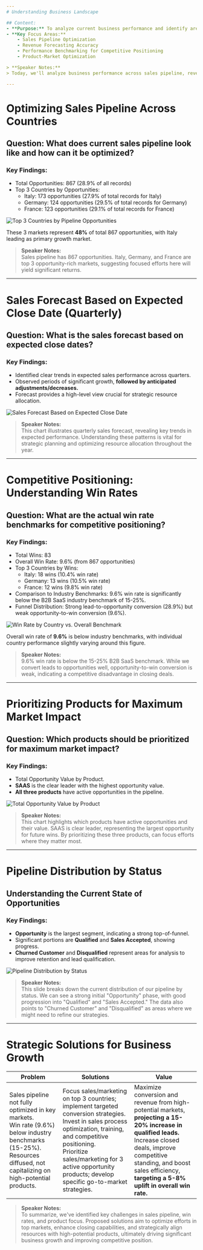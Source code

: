 ```yaml
---
# Understanding Business Landscape

## Content:
- **Purpose:** To analyze current business performance and identify areas for strategic improvement.
- **Key Focus Areas:**
    - Sales Pipeline Optimization
    - Revenue Forecasting Accuracy
    - Performance Benchmarking for Competitive Positioning
    - Product-Market Optimization

> **Speaker Notes:**  
> Today, we'll analyze business performance across sales pipeline, revenue forecasting, competitive benchmarking, and product-market fit to identify strategic improvement areas.

---
```

# Optimizing Sales Pipeline Across Countries

## Question: What does current sales pipeline look like and how can it be optimized?

### Key Findings:
- Total Opportunities: 867 (28.9% of all records)
- Top 3 Countries by Opportunities:
    - Italy: 173 opportunities (27.9% of total records for Italy)
    - Germany: 124 opportunities (29.5% of total records for Germany)
    - France: 123 opportunities (29.1% of total records for France)

![Top 3 Countries by Pipeline Opportunities](charts/slide2.png)

These 3 markets represent **48%** of total 867 opportunities, with Italy leading as primary growth market.

> **Speaker Notes:**  
> Sales pipeline has 867 opportunities. Italy, Germany, and France are top 3 opportunity-rich markets, suggesting focused efforts here will yield significant returns.

---
# Sales Forecast Based on Expected Close Date (Quarterly)

## Question: What is the sales forecast based on expected close dates?

### Key Findings:
- Identified clear trends in expected sales performance across quarters.
- Observed periods of significant growth, **followed by anticipated adjustments/decreases.**
- Forecast provides a high-level view crucial for strategic resource allocation.

![Sales Forecast Based on Expected Close Date](charts/slide3.png)

> **Speaker Notes:**  
> This chart illustrates quarterly sales forecast, revealing key trends in expected performance. Understanding these patterns is vital for strategic planning and optimizing resource allocation throughout the year.

---
# Competitive Positioning: Understanding Win Rates

## Question: What are the actual win rate benchmarks for competitive positioning?

### Key Findings:
- Total Wins: 83
- Overall Win Rate: 9.6% (from 867 opportunities)
- Top 3 Countries by Wins:
    - Italy: 18 wins (10.4% win rate)
    - Germany: 13 wins (10.5% win rate)
    - France: 12 wins (9.8% win rate)
- Comparison to Industry Benchmarks: 9.6% win rate is significantly below the B2B SaaS industry benchmark of 15-25%.
- Funnel Distribution: Strong lead-to-opportunity conversion (28.9%) but weak opportunity-to-win conversion (9.6%).

![Win Rate by Country vs. Overall Benchmark](charts/slide4.png)

Overall win rate of **9.6%** is below industry benchmarks, with individual country performance slightly varying around this figure.

> **Speaker Notes:**  
> 9.6% win rate is below the 15-25% B2B SaaS benchmark. While we convert leads to opportunities well, opportunity-to-win conversion is weak, indicating a competitive disadvantage in closing deals.

---
# Prioritizing Products for Maximum Market Impact

## Question: Which products should be prioritized for maximum market impact?

### Key Findings:
- Total Opportunity Value by Product.
- **SAAS** is the clear leader with the highest opportunity value.
- **All three products** have active opportunities in the pipeline.

![Total Opportunity Value by Product](charts/slide5.png)

> **Speaker Notes:**  
> This chart highlights which products have active opportunities and their value. SAAS is clear leader, representing the largest opportunity for future wins. By prioritizing these three products, can focus efforts where they matter most.

---
# Pipeline Distribution by Status

## Understanding the Current State of Opportunities

### Key Findings:
- **Opportunity** is the largest segment, indicating a strong top-of-funnel.
- Significant portions are **Qualified** and **Sales Accepted**, showing progress.
- **Churned Customer** and **Disqualified** represent areas for analysis to improve retention and lead qualification.

![Pipeline Distribution by Status](charts/slide6.png)

> **Speaker Notes:**  
> This slide breaks down the current distribution of our pipeline by status. We can see a strong initial "Opportunity" phase, with good progression into "Qualified" and "Sales Accepted." The data also points to "Churned Customer" and "Disqualified" as areas where we might need to refine our strategies.

---
# Strategic Solutions for Business Growth

| Problem | Solutions | Value |
|---------|-----------|-------|
| Sales pipeline not fully optimized in key markets.<br>Win rate (9.6%) below industry benchmarks (15-25%).<br>Resources diffused, not capitalizing on high-potential products. | Focus sales/marketing on top 3 countries; implement targeted conversion strategies.<br>Invest in sales process optimization, training, and competitive positioning.<br>Prioritize sales/marketing for 3 active opportunity products; develop specific go-to-market strategies. | Maximize conversion and revenue from high-potential markets, **projecting a 15-20% increase in qualified leads.**<br>Increase closed deals, improve competitive standing, and boost sales efficiency, **targeting a 5-8% uplift in overall win rate.** |

> **Speaker Notes:**  
> To summarize, we've identified key challenges in sales pipeline, win rates, and product focus. Proposed solutions aim to optimize efforts in top markets, enhance closing capabilities, and strategically align resources with high-potential products, ultimately driving significant business growth and improving competitive position.
